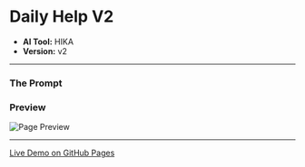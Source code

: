 # Daily Help V2

* **AI Tool:** HIKA
* **Version:** v2

---

### The Prompt

>

### Preview

![Page Preview](./preview.png)

---

[Live Demo on GitHub Pages](https://your-username.github.io/AI-Frontend-Gallery/Hika/daily-help-v2/)
